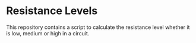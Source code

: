 # Resistance Levels
This repository contains a script to calculate the resistance level whether it is low, medium or high in a circuit. 

